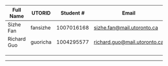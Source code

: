 | Full Name | UTORID | Student #  |Email                       | Best Way to Contact         | Github Username  |
|-----------|--------|------------|----------------------------|-----------------------------|------------------|
|Sizhe Fan  |fansizhe| 1007016168 |sizhe.fan@mail.utoronto.ca  |sizhe.fan@mail.utoronto.ca   |fsz1885           |
|Richard Guo|guoricha| 1004295577 |richard.guo@mail.utoronto.ca|@INeedCoffee#7827 on Discord |stuckinidolhell   |
|           |        |            |       |                     |                  |
|           |        |            |       |                     |                  |
|           |        |            |       |                     |                  |

---
